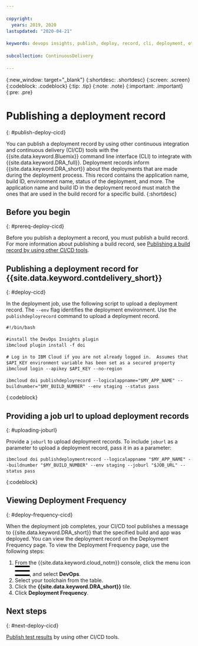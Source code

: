 ```yaml
---

copyright:
  years: 2019, 2020
lastupdated: "2020-04-21"

keywords: devops insights, publish, deploy, record, cli, deployment, other ci/cd tools, app

subcollection: ContinuousDelivery

---
```


{:new_window: target="_blank"}
{:shortdesc: .shortdesc}
{:screen: .screen}
{:codeblock: .codeblock}
{:tip: .tip}
{:note: .note}
{:important: .important}
{:pre: .pre}

# Publishing a deployment record
{: #publish-deploy-cicd}

You can publish a deployment record by using other continuous integration and continuous delivery (CI/CD) tools with the {{site.data.keyword.Bluemix}} command line interface (CLI) to integrate with {{site.data.keyword.DRA_full}}. Deployment records inform {{site.data.keyword.DRA_short}} about the deployments that are made during the deployment process. This record contains the application name, build ID, environment name, status of the deployment, and more. The application name and build ID in the deployment record must match the ones that are used in the build record for a specific build.
{:shortdesc}


## Before you begin
{: #prereq-deploy-cicd}

Before you publish a deployment a record, you must publish a build record. For more information about publishing a build record, see [Publishing a build record by using other CI/CD tools](/docs/ContinuousDelivery?topic=ContinuousDelivery-publish-build-cicd).


## Publishing a deployment record for {{site.data.keyword.contdelivery_short}}
{: #deploy-cicd}

In the deployment job, use the following script to upload a deployment record. The `--env` flag identifies the deployment environment. Use the `publishdeployrecord` command to upload a deployment record. 

```
#!/bin/bash

#install the DevOps Insights plugin
ibmcloud plugin install -f doi

# Log in to IBM Cloud if you are not already logged in.  Assumes that $API_KEY environment variable has been set as a secured property
ibmcloud login --apikey $API_KEY --no-region

ibmcloud doi publishdeployrecord --logicalappname="$MY_APP_NAME" --buildnumber="$MY_BUILD_NUMBER" --env staging --status pass
```
{:codeblock}


## Providing a job url to upload deployment records
{: #uploading-joburl}

Provide a `joburl` to upload deployment records. To include `joburl` as a parameter to upload a deployment record, pass it in as a parameter:

```
ibmcloud doi publishdeploymentrecord --logicalappname "$MY_APP_NAME" --buildnumber "$MY_BUILD_NUMBER" --env staging --joburl "$JOB_URL" --status pass
```
{:codeblock}


## Viewing Deployment Frequency
{: #deploy-frequency-cicd}

When the deployment job completes, your CI/CD tool publishes a message to {{site.data.keyword.DRA_short}} that the specified build and app was deployed. You can view the deployment record on the Deployment Frequency page. To view the Deployment Frequency page, use the following steps:

1. From the {{site.data.keyword.cloud_notm}} console, click the menu icon ![hamburger icon](images/icon_hamburger.svg), and select **DevOps**.
2. Select your toolchain from the table.  
3. Click the **{{site.data.keyword.DRA_short}}** tile.
4. Click **Deployment Frequency**.


## Next steps
{: #next-deploy-cicd} 

[Publish test results](/docs/ContinuousDelivery?topic=ContinuousDelivery-publish-test-cicd) by using other CI/CD tools.
